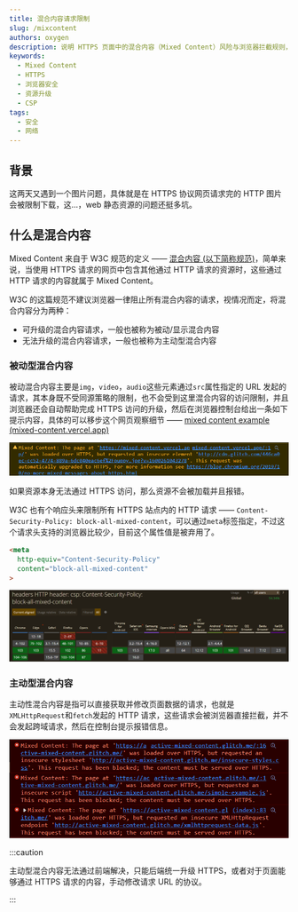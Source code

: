 ```yaml
---
title: 混合内容请求限制
slug: /mixcontent
authors: oxygen
description: 说明 HTTPS 页面中的混合内容（Mixed Content）风险与浏览器拦截规则，提供资源升级与替换的实践方法。
keywords:
  - Mixed Content
  - HTTPS
  - 浏览器安全
  - 资源升级
  - CSP
tags:
  - 安全
  - 网络
---
```

## 背景

这两天又遇到一个图片问题，具体就是在 HTTPS 协议网页请求完的 HTTP 图片会被限制下载，这...，web 静态资源的问题还挺多坑。

<!--truncate-->

## 什么是混合内容

Mixed Content 来自于 W3C 规范的定义 —— [混合内容 (以下简称规范)](https://w3c.github.io/webappsec-mixed-content/)，简单来说，当使用 HTTPS 请求的网页中包含其他通过 HTTP 请求的资源时，这些通过 HTTP 请求的内容就属于 Mixed Content。

W3C 的这篇规范不建议浏览器一律阻止所有混合内容的请求，视情况而定，将混合内容分为两种：

- 可升级的混合内容请求，一般也被称为被动/显示混合内容
- 无法升级的混合内容请求，一般也被称为主动型混合内容

### 被动型混合内容

被动混合内容主要是`img`，`video`，`audio`这些元素通过`src`属性指定的 URL 发起的请求，其本身既不受同源策略的限制，也不会受到这里混合内容的访问限制，并且浏览器还会自动帮助完成 HTTPS 访问的升级，然后在浏览器控制台给出一条如下提示内容，具体的可以移步这个网页观察细节 —— [mixed content example (mixed-content.vercel.app)](https://mixed-content.vercel.app/)

![image-20220719232438771](../public/images/image-20220719232438771.png)

如果资源本身无法通过 HTTPS 访问，那么资源不会被加载并且报错。

W3C 也有个响应头来限制所有 HTTPS 站点内的 HTTP 请求 —— `Content-Security-Policy: block-all-mixed-content`，可以通过`meta`标签指定，不过这个请求头支持的浏览器比较少，目前这个属性值是被弃用了。

```html
<meta
  http-equiv="Content-Security-Policy" 
  content="block-all-mixed-content"
>
```

![image-20220719233328676](../public/images/image-20220719233328676.png)

### 主动型混合内容

主动性混合内容是指可以直接获取并修改页面数据的请求，也就是`XMLHttpRequest`和`fetch`发起的 HTTP 请求，这些请求会被浏览器直接拦截，并不会发起跨域请求，然后在控制台提示报错信息。

![image-20220720220835786](../public/images/image-20220720220835786.png)

:::caution

主动型混合内容无法通过前端解决，只能后端统一升级 HTTPS，或者对于页面能够通过 HTTPS 请求的内容，手动修改请求 URL 的协议。

:::

